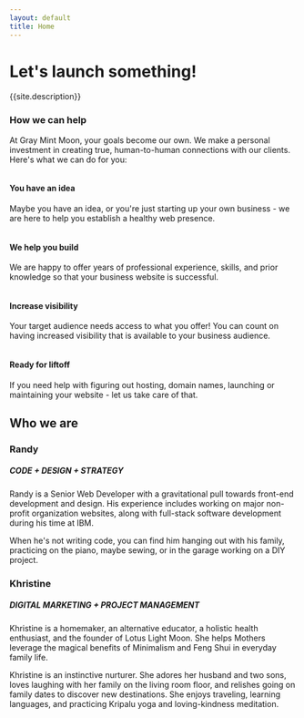 ```yaml
---
layout: default
title: Home
---
```

<div class="home_bg">
	<div class="row_lg">
		<div class="container_lg text_center">
			<h1 class="text_mint">Let's launch something!</h1>
			<p>{{site.description}}</p>
		</div>
	</div>
</div>
<div class="row_trim_bottom bg_lightgray">
	<div class="container_lg text_center">
		<h3>How we can help</h3>
		<p>At Gray Mint Moon, your goals become our own. We make a personal investment in creating true, human-to-human  connections with our clients. Here's what we can do for you:  </p>
	</div>
</div>
<div class="row_sm bg_lightgray">
	<div class="container_xxl text_center">
		<div class="column_fourths">
			<div class="column_fourth_block">
				<img class="img_full" src="{{site.url}}/assets/idea.png" alt="">
				<h4 class="text_center text_regular">You have an idea</h4>
				<p class="text_light">Maybe you have an idea, or you're just starting up your own business - we are here to help you establish a healthy web presence.</p>
			</div>
			<div class="column_fourth_block">
				<img class="img_full" src="{{site.url}}/assets/code.png" alt="">
				<h4 class="text_center text_regular">We help you build</h4>
				<p class="text_light">We are happy to offer years of professional experience, skills, and prior knowledge so that your business website is successful.</p>
			</div>
			<div class="column_fourth_block">
				<img class="img_full" src="{{site.url}}/assets/devices.png" alt="">
				<h4 class="text_center text_regular">Increase visibility</h4>
				<p class="text_light">Your target audience needs access to what you offer! You can count on having increased visibility that is available to your business audience.</p>
			</div>
			<div class="column_fourth_block">
				<img class="img_full" src="{{site.url}}/assets/launch.png" alt="">
				<h4 class="text_center text_regular">Ready for liftoff</h4>
				<p class="text_light">If you need help with figuring out hosting, domain names, launching or maintaining your website - let us take care of that.</p>
			</div>
		</div>
	</div>
</div>
<div class="row_sm">
	<div class="container_xl">
		<div class="row">
			<div class="text_center">
				<h2>Who we are</h2>
			</div>
		</div>
		<div class="column_half">
			<div class="column_half_block">
				<h3 class="text_center text_regular">Randy</h3>
				<h5 class="text_center">CODE + DESIGN + STRATEGY</h5>
				<p class="text_light">Randy is a Senior Web Developer with a gravitational pull towards front-end development and design. His experience includes working on major non-profit organization websites, along with full-stack software development during his time at IBM.</p>
				<p class='text_light'>When he's not writing code, you can find him hanging out with his family, practicing on the piano, maybe sewing, or in the garage working on a DIY project.</p>
			</div>
			<div class="column_half_block">
				<h3 class="text_center text_regular">Khristine</h3>
				<h5 class="text_center">DIGITAL MARKETING + PROJECT MANAGEMENT</h5>
				<p class="text_light">Khristine is a homemaker, an alternative educator, a holistic health enthusiast, and the founder of Lotus Light Moon. She helps Mothers leverage the magical benefits of Minimalism and Feng Shui in everyday family life.</p>
				<p class="text_light">Khristine is an instinctive nurturer. She adores her husband and two sons, loves laughing with her family on the living room floor, and relishes going on family dates to discover new destinations. She enjoys traveling, learning languages, and practicing Kripalu yoga and loving-kindness meditation.</p>
			</div>
		</div>
		<p></p>
	</div>
</div>